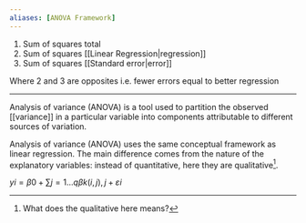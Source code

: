 ```yaml
---
aliases: [ANOVA Framework]
---
```


1. Sum of squares total
2. Sum of squares [[Linear Regression|regression]]
3. Sum of squares [[Standard error|error]]

Where 2 and 3 are opposites i.e. fewer errors equal to better regression

---

Analysis of variance (ANOVA) is a tool used to partition the observed [[variance]] in a particular variable into components attributable to different sources of variation.

Analysis of variance (ANOVA) uses the same conceptual framework as linear regression. The main difference comes from the nature of the explanatory variables: instead of quantitative, here they are qualitative[^1].

$yi = β0 + ∑j=1...q βk(i,j),j + εi$

[^1]: What does the qualitative here means?